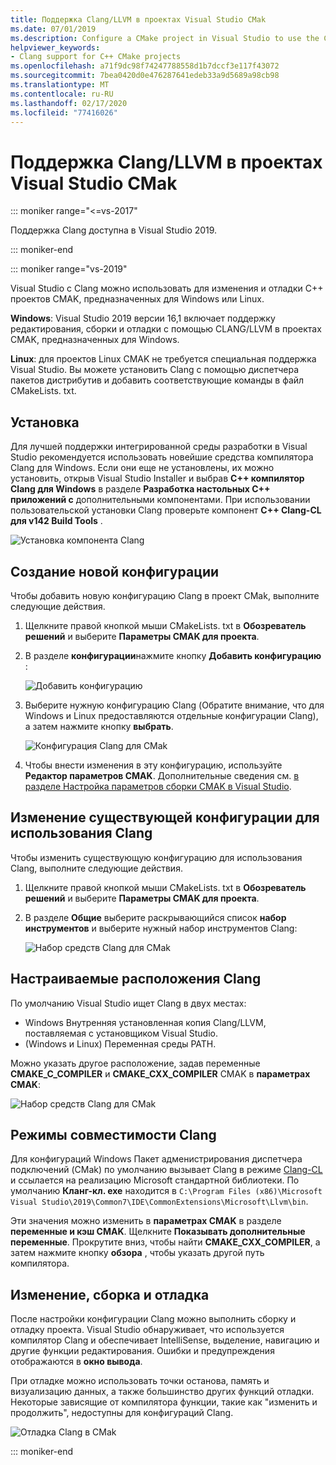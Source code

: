 ```yaml
---
title: Поддержка Clang/LLVM в проектах Visual Studio CMak
ms.date: 07/01/2019
ms.description: Configure a CMake project in Visual Studio to use the Clang/LLVM toolchain.
helpviewer_keywords:
- Clang support for C++ CMake projects
ms.openlocfilehash: a71f9dc98f74247788558d1b7dccf3e117f43072
ms.sourcegitcommit: 7bea0420d0e476287641edeb33a9d5689a98cb98
ms.translationtype: MT
ms.contentlocale: ru-RU
ms.lasthandoff: 02/17/2020
ms.locfileid: "77416026"
---
```

# <a name="clangllvm-support-in-visual-studio-cmake-projects"></a>Поддержка Clang/LLVM в проектах Visual Studio CMak

::: moniker range="<=vs-2017"

Поддержка Clang доступна в Visual Studio 2019.

::: moniker-end

::: moniker range="vs-2019"

Visual Studio с Clang можно использовать для изменения и отладки C++ проектов CMAK, предназначенных для Windows или Linux.

**Windows**: Visual Studio 2019 версии 16,1 включает поддержку редактирования, сборки и отладки с помощью CLANG/LLVM в проектах CMAK, предназначенных для Windows.

**Linux**: для проектов Linux CMAK не требуется специальная поддержка Visual Studio. Вы можете установить Clang с помощью диспетчера пакетов дистрибутив и добавить соответствующие команды в файл CMakeLists. txt.

## <a name="install"></a>Установка

Для лучшей поддержки интегрированной среды разработки в Visual Studio рекомендуется использовать новейшие средства компилятора Clang для Windows. Если они еще не установлены, их можно установить, открыв Visual Studio Installer и выбрав  **C++ компилятор Clang для Windows** в разделе **Разработка настольных C++ приложений с** дополнительными компонентами. При использовании пользовательской установки Clang проверьте компонент  **C++ Clang-CL для v142 Build Tools** .

![Установка компонента Clang](media/clang-install-vs2019.png)

## <a name="create-a-new-configuration"></a>Создание новой конфигурации

Чтобы добавить новую конфигурацию Clang в проект CMak, выполните следующие действия.

1. Щелкните правой кнопкой мыши CMakeLists. txt в **Обозреватель решений** и выберите **Параметры CMAK для проекта**.

1. В разделе **конфигурации**нажмите кнопку **Добавить конфигурацию** :

   ![Добавить конфигурацию](media/cmake-add-config-icon.png)

1. Выберите нужную конфигурацию Clang (Обратите внимание, что для Windows и Linux предоставляются отдельные конфигурации Clang), а затем нажмите кнопку **выбрать**.

   ![Конфигурация Clang для CMak](media/cmake-clang-configuration.png)

1. Чтобы внести изменения в эту конфигурацию, используйте **Редактор параметров CMAK**. Дополнительные сведения см. [в разделе Настройка параметров сборки CMAK в Visual Studio](customize-cmake-settings.md).

## <a name="modify-an-existing-configuration-to-use-clang"></a>Изменение существующей конфигурации для использования Clang

Чтобы изменить существующую конфигурацию для использования Clang, выполните следующие действия.

1. Щелкните правой кнопкой мыши CMakeLists. txt в **Обозреватель решений** и выберите **Параметры CMAK для проекта**.

1. В разделе **Общие** выберите раскрывающийся список **набор инструментов** и выберите нужный набор инструментов Clang:

   ![Набор средств Clang для CMak](media/cmake-clang-toolset.png)

## <a name="custom-clang-locations"></a>Настраиваемые расположения Clang

По умолчанию Visual Studio ищет Clang в двух местах:

- Windows Внутренняя установленная копия Clang/LLVM, поставляемая с установщиком Visual Studio.
- (Windows и Linux) Переменная среды PATH.

Можно указать другое расположение, задав переменные **CMAKE_C_COMPILER** и **CMAKE_CXX_COMPILER** CMAK в **параметрах CMAK**:

![Набор средств Clang для CMak](media/clang-location-cmake.png)

## <a name="clang-compatibility-modes"></a>Режимы совместимости Clang

Для конфигураций Windows Пакет адменистрирования диспетчера подключений (CMak) по умолчанию вызывает Clang в режиме [Clang-CL](https://llvm.org/devmtg/2014-04/PDFs/Talks/clang-cl.pdf) и ссылается на реализацию Microsoft стандартной библиотеки. По умолчанию **Кланг-кл. exe** находится в `C:\Program Files (x86)\Microsoft Visual Studio\2019\Common7\IDE\CommonExtensions\Microsoft\Llvm\bin`.

Эти значения можно изменить в **параметрах CMAK** в разделе **переменные и кэш CMAK**. Щелкните **Показывать дополнительные переменные**. Прокрутите вниз, чтобы найти **CMAKE_CXX_COMPILER**, а затем нажмите кнопку **обзора** , чтобы указать другой путь компилятора.

## <a name="edit-build-and-debug"></a>Изменение, сборка и отладка

После настройки конфигурации Clang можно выполнить сборку и отладку проекта. Visual Studio обнаруживает, что используется компилятор Clang и обеспечивает IntelliSense, выделение, навигацию и другие функции редактирования. Ошибки и предупреждения отображаются в **окно вывода**.

При отладке можно использовать точки останова, память и визуализацию данных, а также большинство других функций отладки. Некоторые зависящие от компилятора функции, такие как "изменить и продолжить", недоступны для конфигураций Clang.

![Отладка Clang в CMak](media/clang-debug-visualize.png)

::: moniker-end
